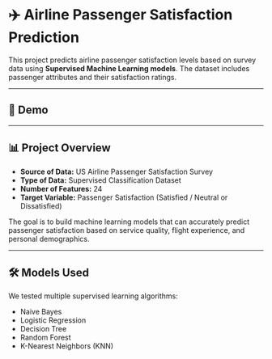 # ✈️ Airline Passenger Satisfaction Prediction  

This project predicts airline passenger satisfaction levels based on survey data using **Supervised Machine Learning models**. The dataset includes passenger attributes and their satisfaction ratings.  

---

## 🎥 Demo  


---

## 📊 Project Overview  
- **Source of Data:** US Airline Passenger Satisfaction Survey  
- **Type of Data:** Supervised Classification Dataset  
- **Number of Features:** 24  
- **Target Variable:** Passenger Satisfaction (Satisfied / Neutral or Dissatisfied)  

The goal is to build machine learning models that can accurately predict passenger satisfaction based on service quality, flight experience, and personal demographics.  

---

## 🛠️ Models Used  
We tested multiple supervised learning algorithms:  
- Naive Bayes  
- Logistic Regression  
- Decision Tree  
- Random Forest  
- K-Nearest Neighbors (KNN)  
